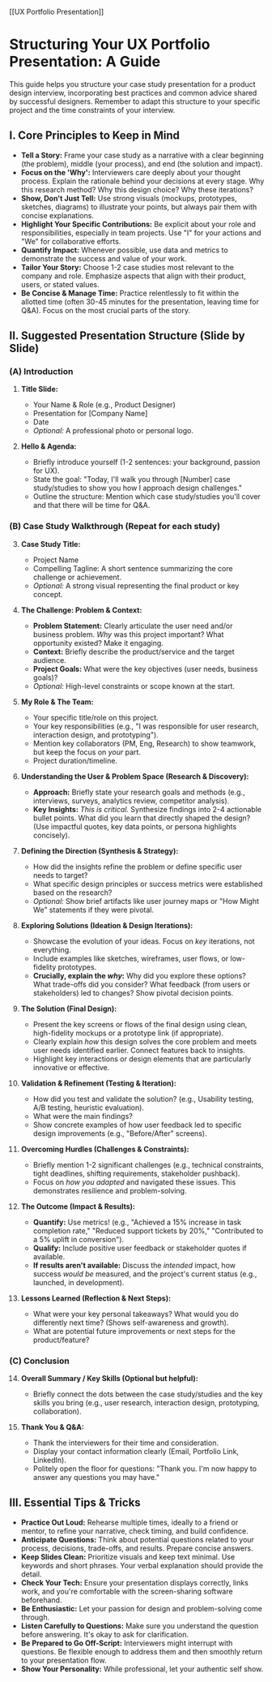 [[UX Portfolio Presentation]]

# Structuring Your UX Portfolio Presentation: A Guide

This guide helps you structure your case study presentation for a product design interview, incorporating best practices and common advice shared by successful designers. Remember to adapt this structure to your specific project and the time constraints of your interview.

## I. Core Principles to Keep in Mind

* **Tell a Story:** Frame your case study as a narrative with a clear beginning (the problem), middle (your process), and end (the solution and impact).
* **Focus on the 'Why':** Interviewers care deeply about your thought process. Explain the rationale behind your decisions at every stage. Why this research method? Why this design choice? Why these iterations?
* **Show, Don't Just Tell:** Use strong visuals (mockups, prototypes, sketches, diagrams) to illustrate your points, but always pair them with concise explanations.
* **Highlight Your Specific Contributions:** Be explicit about your role and responsibilities, especially in team projects. Use "I" for your actions and "We" for collaborative efforts.
* **Quantify Impact:** Whenever possible, use data and metrics to demonstrate the success and value of your work.
* **Tailor Your Story:** Choose 1-2 case studies most relevant to the company and role. Emphasize aspects that align with their product, users, or stated values.
* **Be Concise & Manage Time:** Practice relentlessly to fit within the allotted time (often 30-45 minutes for the presentation, leaving time for Q&A). Focus on the most crucial parts of the story.

## II. Suggested Presentation Structure (Slide by Slide)

### (A) Introduction

1.  **Title Slide:**
    * Your Name & Role (e.g., Product Designer)
    * Presentation for [Company Name]
    * Date
    * *Optional:* A professional photo or personal logo.

2.  **Hello & Agenda:**
    * Briefly introduce yourself (1-2 sentences: your background, passion for UX).
    * State the goal: "Today, I'll walk you through [Number] case study/studies to show you how I approach design challenges."
    * Outline the structure: Mention which case study/studies you'll cover and that there will be time for Q&A.

### (B) Case Study Walkthrough (Repeat for each study)

3.  **Case Study Title:**
    * Project Name
    * Compelling Tagline: A short sentence summarizing the core challenge or achievement.
    * *Optional:* A strong visual representing the final product or key concept.

4.  **The Challenge: Problem & Context:**
    * **Problem Statement:** Clearly articulate the user need and/or business problem. *Why* was this project important? What opportunity existed? Make it engaging.
    * **Context:** Briefly describe the product/service and the target audience.
    * **Project Goals:** What were the key objectives (user needs, business goals)?
    * *Optional:* High-level constraints or scope known at the start.

5.  **My Role & The Team:**
    * Your specific title/role on this project.
    * Your key responsibilities (e.g., "I was responsible for user research, interaction design, and prototyping").
    * Mention key collaborators (PM, Eng, Research) to show teamwork, but keep the focus on *your* part.
    * Project duration/timeline.

6.  **Understanding the User & Problem Space (Research & Discovery):**
    * **Approach:** Briefly state your research goals and methods (e.g., interviews, surveys, analytics review, competitor analysis).
    * **Key Insights:** *This is critical.* Synthesize findings into 2-4 actionable bullet points. What did you learn that directly shaped the design? (Use impactful quotes, key data points, or persona highlights concisely).

7.  **Defining the Direction (Synthesis & Strategy):**
    * How did the insights refine the problem or define specific user needs to target?
    * What specific design principles or success metrics were established based on the research?
    * *Optional:* Show brief artifacts like user journey maps or "How Might We" statements if they were pivotal.

8.  **Exploring Solutions (Ideation & Design Iterations):**
    * Showcase the evolution of your ideas. Focus on *key* iterations, not everything.
    * Include examples like sketches, wireframes, user flows, or low-fidelity prototypes.
    * **Crucially, explain the *why*:** Why did you explore these options? What trade-offs did you consider? What feedback (from users or stakeholders) led to changes? Show pivotal decision points.

9.  **The Solution (Final Design):**
    * Present the key screens or flows of the final design using clean, high-fidelity mockups or a prototype link (if appropriate).
    * Clearly explain *how* this design solves the core problem and meets user needs identified earlier. Connect features back to insights.
    * Highlight key interactions or design elements that are particularly innovative or effective.

10. **Validation & Refinement (Testing & Iteration):**
    * How did you test and validate the solution? (e.g., Usability testing, A/B testing, heuristic evaluation).
    * What were the main findings?
    * Show concrete examples of how user feedback led to specific design improvements (e.g., "Before/After" screens).

11. **Overcoming Hurdles (Challenges & Constraints):**
    * Briefly mention 1-2 significant challenges (e.g., technical constraints, tight deadlines, shifting requirements, stakeholder pushback).
    * Focus on *how you adapted* and navigated these issues. This demonstrates resilience and problem-solving.

12. **The Outcome (Impact & Results):**
    * **Quantify:** Use metrics! (e.g., "Achieved a 15% increase in task completion rate," "Reduced support tickets by 20%," "Contributed to a 5% uplift in conversion").
    * **Qualify:** Include positive user feedback or stakeholder quotes if available.
    * **If results aren't available:** Discuss the *intended* impact, how success *would be* measured, and the project's current status (e.g., launched, in development).

13. **Lessons Learned (Reflection & Next Steps):**
    * What were your key personal takeaways? What would you do differently next time? (Shows self-awareness and growth).
    * What are potential future improvements or next steps for the product/feature?

### (C) Conclusion

14. **Overall Summary / Key Skills (Optional but helpful):**
    * Briefly connect the dots between the case study/studies and the key skills you bring (e.g., user research, interaction design, prototyping, collaboration).

15. **Thank You & Q&A:**
    * Thank the interviewers for their time and consideration.
    * Display your contact information clearly (Email, Portfolio Link, LinkedIn).
    * Politely open the floor for questions: "Thank you. I'm now happy to answer any questions you may have."

## III. Essential Tips & Tricks

* **Practice Out Loud:** Rehearse multiple times, ideally to a friend or mentor, to refine your narrative, check timing, and build confidence.
* **Anticipate Questions:** Think about potential questions related to your process, decisions, trade-offs, and results. Prepare concise answers.
* **Keep Slides Clean:** Prioritize visuals and keep text minimal. Use keywords and short phrases. Your verbal explanation should provide the detail.
* **Check Your Tech:** Ensure your presentation displays correctly, links work, and you're comfortable with the screen-sharing software beforehand.
* **Be Enthusiastic:** Let your passion for design and problem-solving come through.
* **Listen Carefully to Questions:** Make sure you understand the question before answering. It's okay to ask for clarification.
* **Be Prepared to Go Off-Script:** Interviewers might interrupt with questions. Be flexible enough to address them and then smoothly return to your presentation flow.
* **Show Your Personality:** While professional, let your authentic self show.
